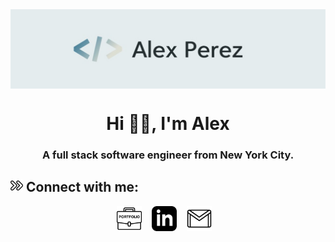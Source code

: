 <img align="center" src="https://github.com/Fulanito418/readmeAssets/blob/main/profileImagesFolder/AlexPerezBannerZoomed.jpeg?raw=true" alt="alexPerez"/>

<h1 align="center">Hi 👋🏽, I'm Alex</h1>
<h3 align="center">A full stack software engineer from New York City.</h3>


<h2 align="left"><img src="https://github.com/Fulanito418/readmeAssets/blob/main/profileImagesFolder/rightArrowPNG.png" alt="arrow icon" height="20px"> Connect with me:</h2>

<p align="center">
    <a href="https://aperez.netlify.app/" target="blank"><img align="center" src="https://github.com/Fulanito418/readmeAssets/blob/main/profileImagesFolder/portfolioIconPNG2.png" alt="alexPerez" height="40"/></a>&nbsp;&nbsp;&nbsp;
  <a href="https://www.linkedin.com/in/alexperez418/" target="blank"><img align="center" src="https://github.com/Fulanito418/readmeAssets/blob/main/profileImagesFolder/linkedinPNG.png" alt="alexPerez" height="40"/></a>&nbsp;&nbsp;&nbsp;
  <a href="mailto:Perez418@gmail.com"><img align="center" src="https://github.com/Fulanito418/readmeAssets/blob/main/profileImagesFolder/gmailSVG.svg" alt="alexPerez" height="40"/></a>&nbsp;&nbsp;&nbsp;
</p>


<!-- portfolio icon attribution: <a href="https://www.flaticon.com/free-icons/work" title="work icons">Work icons created by srip - Flaticon</a> -->

